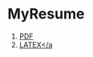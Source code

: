 # MyResume
1. <url><a href="https://github.com/paramsingh96/MyResume/blob/master/MyResume.pdf">PDF</url></a>
2. <url><a href="https://github.com/paramsingh96/MyResume/blob/master/MyResume.tex">LATEX</url></a


